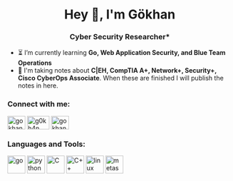 <h1 align="center">Hey 👋, I'm Gökhan</h1>
<h3 align="center">Cyber Security Researcher*</h3>

  * :hourglass_flowing_sand: I’m currently learning **Go, Web Application Security, and Blue Team Operations**
  * :seedling: I'm taking notes about **C|EH, CompTIA A+, Network+, Security+, Cisco CyberOps Associate**. When these are finished I will publish the notes in here.
<h3 align="left">Connect with me:</h3>
<a href="https://linkedin.com/in/gokhangokcen" target="blank"><img align="center" src="https://raw.githubusercontent.com/rahuldkjain/github-profile-readme-generator/master/src/images/icons/Social/linked-in-alt.svg" alt="gokhangokcen" height="30" width="40" /></a>
<a href="https://tryhackme.com/p/g0kh4n" target="blank"><img align="center" src="https://onurgule.com.tr/wp-content/uploads/2021/07/THMlogo.png" alt="g0kh4n" height="30" width="50" /></a>
<a href="https://medium.com/@gokhangokcen" target="blank"><img align="center" src="https://github.com/rahuldkjain/github-profile-readme-generator/blob/master/src/images/icons/Social/medium.svg" alt="gokhangokcen" height="30" width="40" /></a>
</p>

<h3 align="left">Languages and Tools:</h3>
<p align = "left" > <a href = "https://go.dev/" target =
  "_blank" > <img src =
  "https://github.com/rahuldkjain/github-profile-readme-generator/blob/master/src/images/icons/ProgrammingLanguages/go.svg"
  alt = "go" width = "40" height = "40" / ></a > <a href =
  "https://www.python.org/" target = "_blank" > <img src =
  "https://github.com/rahuldkjain/github-profile-readme-generator/blob/master/src/images/icons/ProgrammingLanguages/python.svg"
  alt = "python" width = "40" height = "40" / ></a > <a href =
  "https://www.w3schools.in/c-tutorial/" target = "_blank" > <img src =
  "https://github.com/rahuldkjain/github-profile-readme-generator/blob/master/src/images/icons/ProgrammingLanguages/c.svg"
  alt = "C" width = "40" height = "40" / ></a > <a href =
  "https://www.cplusplus.com/" target = "_blank" > <img src =
  "https://github.com/rahuldkjain/github-profile-readme-generator/blob/master/src/images/icons/ProgrammingLanguages/cpp.svg" 
  alt = "C++" width = "40" height = "40" / ></a > <a href =
  "https://www.linux.org/" target = "_blank" > <img src =
  "https://github.com/rahuldkjain/github-profile-readme-generator/blob/master/src/images/icons/Other/linux.svg" alt =
  "linux" width = "40" height = "40" / ></a > <a href =
  "https://github.com/rapid7/metasploit-framework" target = "_blank" > <img src =
  "https://banner2.cleanpng.com/20180524/egt/kisspng-metasploit-project-penetration-test-security-hacke-5b072f9ad4d962.7481310415271975948718.jpg" alt = "metasploit" width = "40" height = "40" / ></a >
  
  </p >
  
  
